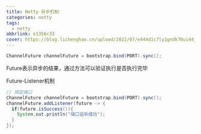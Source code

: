 ```yaml
---
title: Netty 异步机制
categories: netty
tags:
  - netty
abbrlink: e1356c33
cover: https://blog.lichenghao.cn/upload/2022/07/e444d1c7ly1gndk70ui44j20gg09oq45.jpg
---
```




```java
ChannelFuture channelFuture = bootstrap.bind(PORT).sync();
```

Future表示异步的结果，通过方法可以验证执行是否执行完毕

Future-Listener机制

```java
// 绑定端口
ChannelFuture channelFuture = bootstrap.bind(PORT).sync();
channelFuture.addListener(future -> {
  if(future.isSuccess()){
    System.out.println("端口监听成功");
  }
});
```

